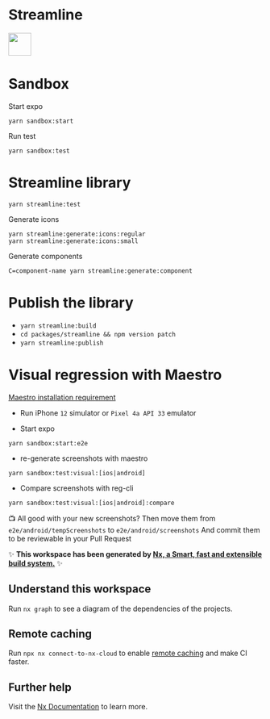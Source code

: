 # Streamline

<a alt="Nx logo" href="https://nx.dev" target="_blank" rel="noreferrer"><img src="https://raw.githubusercontent.com/nrwl/nx/master/images/nx-logo.png" width="45"></a>

# Sandbox

Start expo

```
yarn sandbox:start
```

Run test

```
yarn sandbox:test
```

# Streamline library

```
yarn streamline:test
```

Generate icons

```
yarn streamline:generate:icons:regular
yarn streamline:generate:icons:small
```

Generate components

```
C=component-name yarn streamline:generate:component
```

# Publish the library

- `yarn streamline:build`
- `cd packages/streamline && npm version patch`
- `yarn streamline:publish`

# Visual regression with Maestro

[Maestro installation requirement](https://maestro.mobile.dev/getting-started/installing-maestro)

- Run iPhone `12` simulator or `Pixel 4a API 33` emulator

- Start expo

```
yarn sandbox:start:e2e
```

- re-generate screenshots with maestro

```
yarn sandbox:test:visual:[ios|android]
```

- Compare screenshots with reg-cli

```
yarn sandbox:test:visual:[ios|android]:compare
```

📺 All good with your new screenshots?
Then move them from `e2e/android/tempScreenshots` to `e2e/android/screenshots`
And commit them to be reviewable in your Pull Request

✨ **This workspace has been generated by [Nx, a Smart, fast and extensible build system.](https://nx.dev)** ✨

## Understand this workspace

Run `nx graph` to see a diagram of the dependencies of the projects.

## Remote caching

Run `npx nx connect-to-nx-cloud` to enable [remote caching](https://nx.app) and make CI faster.

## Further help

Visit the [Nx Documentation](https://nx.dev) to learn more.
